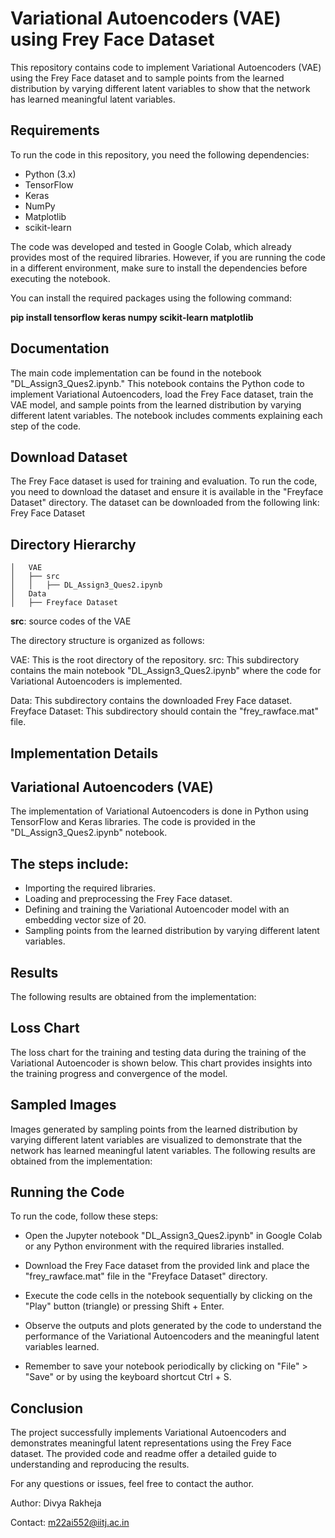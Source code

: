 # **Variational Autoencoders (VAE) using Frey Face Dataset**
This repository contains code to implement Variational Autoencoders (VAE) using the Frey Face dataset and to sample points from the learned distribution by varying different latent variables to show that the network has learned meaningful latent variables.

## Requirements
To run the code in this repository, you need the following dependencies:

- Python (3.x)
- TensorFlow
- Keras
- NumPy
- Matplotlib
- scikit-learn

The code was developed and tested in Google Colab, which already provides most of the required libraries. However, if you are running the code in a different environment, make sure to install the dependencies before executing the notebook.

You can install the required packages using the following command:

**pip install tensorflow keras numpy scikit-learn matplotlib**

## Documentation
The main code implementation can be found in the notebook "DL_Assign3_Ques2.ipynb." This notebook contains the Python code to implement Variational Autoencoders, load the Frey Face dataset, train the VAE model, and sample points from the learned distribution by varying different latent variables. The notebook includes comments explaining each step of the code.

## Download Dataset
The Frey Face dataset is used for training and evaluation. To run the code, you need to download the dataset and ensure it is available in the "Freyface Dataset" directory. The dataset can be downloaded from the following link: Frey Face Dataset

## Directory Hierarchy
```
│   VAE
│   ├── src
│   │   ├── DL_Assign3_Ques2.ipynb
│   Data
│   ├── Freyface Dataset
```  
**src**: source codes of the VAE

The directory structure is organized as follows:

VAE: This is the root directory of the repository.
src: This subdirectory contains the main notebook "DL_Assign3_Ques2.ipynb" where the code for Variational Autoencoders is implemented.

Data: This subdirectory contains the downloaded Frey Face dataset.
Freyface Dataset: This subdirectory should contain the "frey_rawface.mat" file.

## Implementation Details
## Variational Autoencoders (VAE)

The implementation of Variational Autoencoders is done in Python using TensorFlow and Keras libraries. The code is provided in the "DL_Assign3_Ques2.ipynb" notebook.

## The steps include:

*  Importing the required libraries.
*  Loading and preprocessing the Frey Face dataset.
*  Defining and training the Variational Autoencoder model with an embedding vector size of 20.
*  Sampling points from the learned distribution by varying different latent variables.


## Results

The following results are obtained from the implementation:

## Loss Chart
The loss chart for the training and testing data during the training of the Variational Autoencoder is shown below. This chart provides insights into the training progress and convergence of the model.

## Sampled Images
Images generated by sampling points from the learned distribution by varying different latent variables are visualized to demonstrate that the network has learned meaningful latent variables.
The following results are obtained from the implementation:

## Running the Code
To run the code, follow these steps:

*  Open the Jupyter notebook "DL_Assign3_Ques2.ipynb" in Google Colab or any Python environment with the required libraries installed.

*  Download the Frey Face dataset from the provided link and place the "frey_rawface.mat" file in the "Freyface Dataset" directory.

*  Execute the code cells in the notebook sequentially by clicking on the "Play" button (triangle) or pressing Shift + Enter.

*  Observe the outputs and plots generated by the code to understand the performance of the Variational Autoencoders and the meaningful latent variables learned.

*  Remember to save your notebook periodically by clicking on "File" > "Save" or by using the keyboard shortcut Ctrl + S.

## Conclusion
The project successfully implements Variational Autoencoders and demonstrates meaningful latent representations using the Frey Face dataset. The provided code and readme offer a detailed guide to understanding and reproducing the results.

For any questions or issues, feel free to contact the author.

Author: Divya Rakheja

Contact: m22ai552@iitj.ac.in
